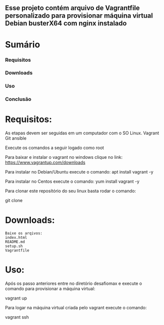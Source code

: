 
## Esse projeto contém arquivo de Vagrantfile personalizado para provisionar máquina virtual Debian busterX64 com nginx instalado


# Sumário

   ### Requisitos
   ### Downloads
   ### Uso
   ### Conclusão


# Requisitos:

As etapas devem ser seguidas em um computador com o SO Linux.
Vagrant
Git
ansible

Execute os comandos a seguir logado como root

Para baixar e instalar o vagrant no windows clique no link: https://www.vagrantup.com/downloads

Para instalar no Debian/Ubuntu execute o comando:
apt install vagrant -y

Para instalar no Centos execute o comando:
yum install vagrant -y

Para clonar este reposítório do seu linux basta rodar o comando:

git clone 

# Downloads:
  
    Baixe os arqivos:
    index.html
    README.md
    setup.sh
    Vagrantfile

# Uso:

Após os passo anteriores entre no diretório desafiomax e execute o comando para provisionar a máquina virtual:

vagrant up

Para logar na máquina virtual criada pelo vagrant execute o comando:

vagrant ssh




